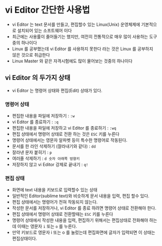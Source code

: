 # vi Editor 간단한 사용법
* vi Editor 는 text 문서를 만들고, 편집할수 있는 Linux(Unix) 운영체제에 기본적으로 설치되어 있는 소프트웨어 이다
* 최근에는 사용률이 줄어들기는 했지만, 여전히 전통적으로 매우 많이 사용하는 도구 중의 하나이다
* Linux 를 공부했는데 vi Editor 를 사용하지 못한다 라는 것은 Linux 를 공부하지 않은 것으로 취급한다
* Linux Master 와 같은 자격시험에도 많이 물어보는 것중의 하나이다

## vi Editor 의 두가지 상태
* vi Editor 는 명령어 상태와 편집(Edit) 상태가 있다.

### 명령어 상태
* 편집한 내용을 파일에 저장하기 : `:w`
* vi Editor 를 종료하기 : `:q`
* 편집한 내용을 파일에 저장하고 vi Editor 를 종료하기 : `:wq`
* 편집 상태에서 명령어 상태로 전환 하는 것은 `ESC` 키를 누른다
* 명령어 상태에서는 영문자 알파벳 등이 특수한 명령어로 작동된다.
* 문서를 한 라인 삭제하기 (잘라내기와 같다) : `dd`
* 잘라낸 문자 붙히기 : `p`
* 여러줄 삭제하기 : `d 숫자 아래쪽 방향키`
* 저장하지 않고 vi Editor 강제로 끝내기 : `q!`

### 편집 상태
* 화면에 text 내용을 키보드로 입력할수 있는 상태
* 일반적인 Editor(sublime text)와 비슷하게 문서 내용을 입력, 편집 할수 있다.
* 편집 상태에서는 명령어가 전혀 작동되지 않는다.
* 작성한 문서를 저장하거나, vi Editor 를 종료 하려면 명령어 상태로 전환해야 한다.
* 편집 상태에서 명령어 상태로 전환할때는 `ESC` 키를 누른다
* 명령어 상태에서 작성한 내용을 입력, 편집하기 위해서는 편집상태로 전화해야 하는데 이때는 영문자 `i` 또는 `o` 를 누른다.
* 만약 키보드로 영문자 i 또는 o 를 눌렀는데 편집화면에 글자가 입력되면 이 상태는 편집상태이다.
